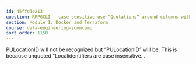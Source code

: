 ```yaml
---
id: 45ffd3e213
question: RRPGCLI - case sensitive use “Quotations” around columns with capital letters
section: Module 1: Docker and Terraform
course: data-engineering-zoomcamp
sort_order: 1150
---
```


PULocationID will not be recognized but “PULocationID” will be. This is because unquoted "Localidentifiers are case insensitive. .


